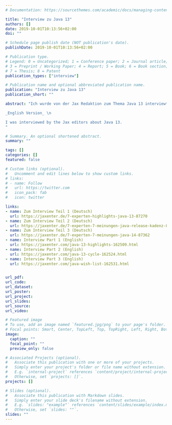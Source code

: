 ```yaml
---
# Documentation: https://sourcethemes.com/academic/docs/managing-content/

title: "Interview zu Java 13"
authors: []
date: 2019-10-01T10:13:56+02:00
doi: ""

# Schedule page publish date (NOT publication's date).
publishDate: 2019-10-01T10:13:56+02:00

# Publication type.
# Legend: 0 = Uncategorized; 1 = Conference paper; 2 = Journal article;
# 3 = Preprint / Working Paper; 4 = Report; 5 = Book; 6 = Book section;
# 7 = Thesis; 8 = Patent
publication_types: ["interview"]

# Publication name and optional abbreviated publication name.
publication: "Interview zu Java 13"
publication_short: ""

abstract: "Ich wurde von der Jax Redaktion zum Thema Java 13 interviewt. \n

_English Version_ \n

I was interviewed by the Jax editors about Java 13.
"

# Summary. An optional shortened abstract.
summary: ""

tags: []
categories: []
featured: false

# Custom links (optional).
#   Uncomment and edit lines below to show custom links.
# links:
# - name: Follow
#   url: https://twitter.com
#   icon_pack: fab
#   icon: twitter

links:
- name: Zum Interview Teil 1 (Deutsch)
  url: https://jaxenter.de/7-experten-highlights-java-13-87270
- name: Zum Interview Teil 2 (Deutsch)
  url: https://jaxenter.de/7-experten-7-meinungen-java-release-kadenz-87315
- name: Zum Interview Teil 3 (Deutsch)
  url: https://jaxenter.de/7-experten-7-meinungen-java-14-87362
- name: Interview Part 1 (English)
  url: https://jaxenter.com/java-13-highlights-162509.html
- name: Interview Part 2 (English)
  url: https://jaxenter.com/java-13-cycle-162524.html
- name: Interview Part 3 (English)
  url: https://jaxenter.com/java-wish-list-162531.html


url_pdf:
url_code:
url_dataset:
url_poster:
url_project:
url_slides:
url_source:
url_video:

# Featured image
# To use, add an image named `featured.jpg/png` to your page's folder.
# Focal points: Smart, Center, TopLeft, Top, TopRight, Left, Right, BottomLeft, Bottom, BottomRight.
image:
  caption: ""
  focal_point: ""
  preview_only: false

# Associated Projects (optional).
#   Associate this publication with one or more of your projects.
#   Simply enter your project's folder or file name without extension.
#   E.g. `internal-project` references `content/project/internal-project/index.md`.
#   Otherwise, set `projects: []`.
projects: []

# Slides (optional).
#   Associate this publication with Markdown slides.
#   Simply enter your slide deck's filename without extension.
#   E.g. `slides: "example"` references `content/slides/example/index.md`.
#   Otherwise, set `slides: ""`.
slides: ""
---
```

